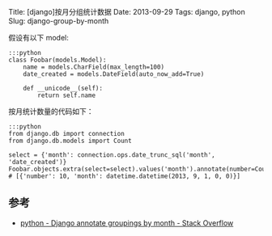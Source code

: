 Title: [django]按月分组统计数据
Date: 2013-09-29
Tags: django, python
Slug: django-group-by-month

假设有以下 model:

    :::python
    class Foobar(models.Model):
        name = models.CharField(max_length=100)
        date_created = models.DateField(auto_now_add=True)

        def __unicode__(self):
            return self.name


按月统计数量的代码如下：

    :::python
    from django.db import connection
    from django.db.models import Count

    select = {'month': connection.ops.date_trunc_sql('month', 'date_created')}
    Foobar.objects.extra(select=select).values('month').annotate(number=Count('id'))
    # [{'number': 10, 'month': datetime.datetime(2013, 9, 1, 0, 0)}]


## 参考

* [python - Django annotate groupings by month - Stack Overflow](http://stackoverflow.com/questions/3543379/django-annotate-groupings-by-month)

